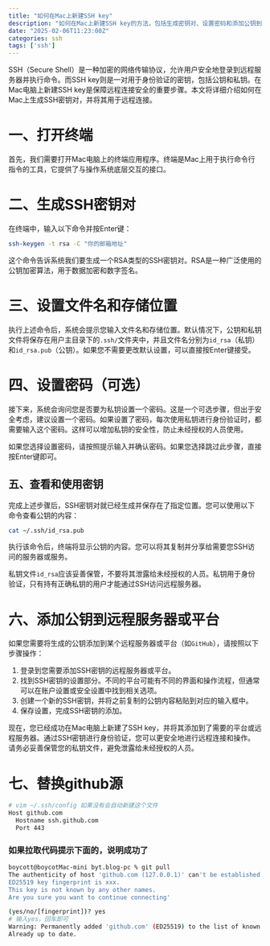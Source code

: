 ```yaml
---
title: "如何在Mac上新建SSH key"
description: "如何在Mac上新建SSH key的方法，包括生成密钥对、设置密码和添加公钥到远程服务器或平台。通过SSH key进行身份验证可以更安全地进行远程连接和操作。"
date: "2025-02-06T11:23:00Z"
categories: ssh
tags: ['ssh']
---
```


SSH（Secure Shell）是一种加密的网络传输协议，允许用户安全地登录到远程服务器并执行命令。而SSH key则是一对用于身份验证的密钥，包括公钥和私钥。在Mac电脑上新建SSH key是保障远程连接安全的重要步骤。本文将详细介绍如何在Mac上生成SSH密钥对，并将其用于远程连接。

# 一、打开终端

<p>首先，我们需要打开Mac电脑上的终端应用程序。终端是Mac上用于执行命令行指令的工具，它提供了与操作系统底层交互的接口。</p>

# 二、生成SSH密钥对
<p>在终端中，输入以下命令并按Enter键：</p>

```bash
ssh-keygen -t rsa -C "你的邮箱地址"
```
这个命令告诉系统我们要生成一个RSA类型的SSH密钥对。RSA是一种广泛使用的公钥加密算法，用于数据加密和数字签名。

# 三、设置文件名和存储位置

执行上述命令后，系统会提示您输入文件名和存储位置。默认情况下，公钥和私钥文件将保存在用户主目录下的`.ssh/`文件夹中，并且文件名分别为`id_rsa`（私钥）和`id_rsa.pub`（公钥）。如果您不需要更改默认设置，可以直接按Enter键接受。

# 四、设置密码（可选）

<p>接下来，系统会询问您是否要为私钥设置一个密码。这是一个可选步骤，但出于安全考虑，建议设置一个密码。如果设置了密码，每次使用私钥进行身份验证时，都需要输入这个密码。这样可以增加私钥的安全性，防止未经授权的人员使用。</p><p>如果您选择设置密码，请按照提示输入并确认密码。如果您选择跳过此步骤，直接按Enter键即可。</p><h2>五、查看和使用密钥</h2><p>完成上述步骤后，SSH密钥对就已经生成并保存在了指定位置。您可以使用以下命令查看公钥的内容：
  
```bash
cat ~/.ssh/id_rsa.pub
```
执行该命令后，终端将显示公钥的内容。您可以将其复制并分享给需要您SSH访问的服务器或服务。</p><p>私钥文件`id_rsa`应该妥善保管，不要将其泄露给未经授权的人员。私钥用于身份验证，只有持有正确私钥的用户才能通过SSH访问远程服务器。

# 六、添加公钥到远程服务器或平台

如果您需要将生成的公钥添加到某个远程服务器或平台（如`GitHub`），请按照以下步骤操作：</p><ol><li>登录到您需要添加SSH密钥的远程服务器或平台。</li><li>找到SSH密钥的设置部分。不同的平台可能有不同的界面和操作流程，但通常可以在账户设置或安全设置中找到相关选项。</li><li>创建一个新的SSH密钥，并将之前复制的公钥内容粘贴到对应的输入框中。</li><li>保存设置，完成SSH密钥的添加。</li></ol><p>现在，您已经成功在Mac电脑上新建了SSH key，并将其添加到了需要的平台或远程服务器。通过SSH密钥进行身份验证，您可以更安全地进行远程连接和操作。请务必妥善保管您的私钥文件，避免泄露给未经授权的人员。

# 七、替换github源

```bash
# vim ~/.ssh/config 如果没有会自动新建这个文件
Host github.com
  Hostname ssh.github.com
  Port 443
```
### 如果拉取代码提示下面的，说明成功了
```bash
boycott@boycotMac-mini byt.blog-pc % git pull
The authenticity of host 'github.com (127.0.0.1)' can't be established.
ED25519 key fingerprint is xxx.
This key is not known by any other names.
Are you sure you want to continue connecting'

(yes/no/[fingerprint])? yes
# 输入yes，回车即可 
Warning: Permanently added 'github.com' (ED25519) to the list of known hosts.
Already up to date.
```

